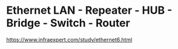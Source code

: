 # Ethernet LAN - Repeater - HUB - Bridge - Switch - Router
https://www.infraexpert.com/study/ethernet6.html
